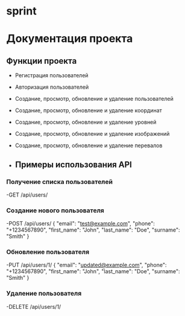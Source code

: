 # sprint
# Документация проекта

## Функции проекта

- Регистрация пользователей
- Авторизация пользователей
- Создание, просмотр, обновление и удаление пользователей
- Создание, просмотр, обновление и удаление координат
- Создание, просмотр, обновление и удаление уровней
- Создание, просмотр, обновление и удаление изображений
- Создание, просмотр, обновление и удаление перевалов

- ## Примеры использования API

### Получение списка пользователей

-GET /api/users/

### Создание нового пользователя
-POST /api/users/
{
"email": "test@example.com",
"phone": "+1234567890",
"first_name": "John",
"last_name": "Doe",
"surname": "Smith"
}

### Обновление пользователя

-PUT /api/users/1/
{
"email": "updated@example.com",
"phone": "+1234567890",
"first_name": "John",
"last_name": "Doe",
"surname": "Smith"
}

### Удаление пользователя

-DELETE /api/users/1/
